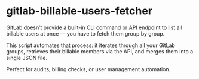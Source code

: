 # gitlab-billable-users-fetcher

GitLab doesn’t provide a built-in CLI command or API endpoint to list all billable users at once — you have to fetch them group by group.

This script automates that process: it iterates through all your GitLab groups, retrieves their billable members via the API, and merges them into a single JSON file.

Perfect for audits, billing checks, or user management automation.
